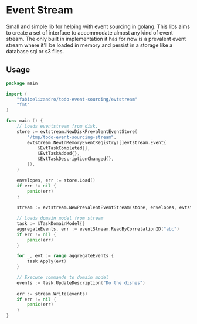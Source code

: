 # Event Stream 

Small and simple lib for helping with event sourcing in golang. This libs aims to create a set of interface to accommodate almost any kind 
of event stream. The only built in implementation it has for now is a prevalent event stream where it'll be loaded in memory and persist 
in a storage like a database sql or s3 files.

## Usage

```go
package main

import (
	"fabioelizandro/todo-event-sourcing/evtstream"
	"fmt"
)

func main () {
    // Loads eventstream from disk.
    store := evtstream.NewDiskPrevalentEventStore(
		"/tmp/todo-event-sourcing-stream",
		evtstream.NewInMemoryEventRegistry([]evtstream.Event{
			&EvtTaskCompleted{},
			&EvtTaskAdded{},
			&EvtTaskDescriptionChanged{},
		}),
	)

	envelopes, err := store.Load()
	if err != nil {
		panic(err)
	}
	
	stream := evtstream.NewPrevalentEventStream(store, envelopes, evtstream.NewUTCCLock())

    // Loads domain model from stream 
    task := &TaskDomainModel{}
    aggregateEvents, err := eventStream.ReadByCorrelationID("abc")
    if err != nil {
        panic(err)
    }

    for _, evt := range aggregateEvents {
        task.Apply(evt)
    }

    // Execute commands to domain model
    events := task.UpdateDescription("Do the dishes")
    
    err := stream.Write(events)
    if err != nil {
        panic(err)
    }
}
```